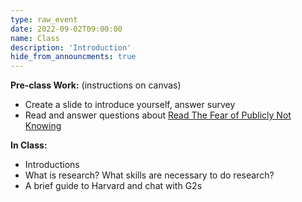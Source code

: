 ```yaml
---
type: raw_event
date: 2022-09-02T09:00:00
name: Class
description: 'Introduction'
hide_from_announcments: true
---
```


**Pre-class Work:** (instructions on canvas)
* Create a slide to introduce yourself, answer survey
* Read and answer questions about [Read The Fear of Publicly Not Knowing](https://medium.com/bucknell-hci/the-fear-of-publicly-not-knowing-239e1b7a39f3)

**In Class:**
* Introductions
* What is research? What skills are necessary to do research?
* A brief guide to Harvard and chat with G2s
